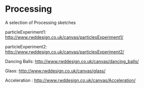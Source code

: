 Processing
==========

A selection of Processing sketches

particleExperiment1:  http://www.rwddesign.co.uk/canvas/particlesExperiment1/

particleExperiment2:  http://www.rwddesign.co.uk/canvas/particlesExperiment2/

Dancing Balls:  http://www.rwddesign.co.uk/canvas/dancing_balls/

Glass:  http://www.rwddesign.co.uk/canvas/glass/

Acceleration : http://www.rwddesign.co.uk/canvas/Acceleration/


